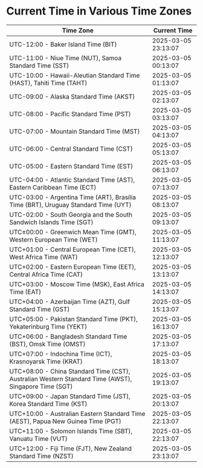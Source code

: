 # Current Time in Various Time Zones

| Time Zone | Current Time |
|-----------|--------------|
| UTC-12:00 - Baker Island Time (BIT) | 2025-03-05 23:13:07 |
| UTC-11:00 - Niue Time (NUT), Samoa Standard Time (SST) | 2025-03-05 00:13:07 |
| UTC-10:00 - Hawaii-Aleutian Standard Time (HAST), Tahiti Time (TAHT) | 2025-03-05 01:13:07 |
| UTC-09:00 - Alaska Standard Time (AKST) | 2025-03-05 02:13:07 |
| UTC-08:00 - Pacific Standard Time (PST) | 2025-03-05 03:13:07 |
| UTC-07:00 - Mountain Standard Time (MST) | 2025-03-05 04:13:07 |
| UTC-06:00 - Central Standard Time (CST) | 2025-03-05 05:13:07 |
| UTC-05:00 - Eastern Standard Time (EST) | 2025-03-05 06:13:07 |
| UTC-04:00 - Atlantic Standard Time (AST), Eastern Caribbean Time (ECT) | 2025-03-05 07:13:07 |
| UTC-03:00 - Argentina Time (ART), Brasília Time (BRT), Uruguay Standard Time (UYT) | 2025-03-05 08:13:07 |
| UTC-02:00 - South Georgia and the South Sandwich Islands Time (SGT) | 2025-03-05 09:13:07 |
| UTC±00:00 - Greenwich Mean Time (GMT), Western European Time (WET) | 2025-03-05 11:13:07 |
| UTC+01:00 - Central European Time (CET), West Africa Time (WAT) | 2025-03-05 12:13:07 |
| UTC+02:00 - Eastern European Time (EET), Central Africa Time (CAT) | 2025-03-05 13:13:07 |
| UTC+03:00 - Moscow Time (MSK), East Africa Time (EAT) | 2025-03-05 14:13:07 |
| UTC+04:00 - Azerbaijan Time (AZT), Gulf Standard Time (GST) | 2025-03-05 15:13:07 |
| UTC+05:00 - Pakistan Standard Time (PKT), Yekaterinburg Time (YEKT) | 2025-03-05 16:13:07 |
| UTC+06:00 - Bangladesh Standard Time (BST), Omsk Time (OMST) | 2025-03-05 17:13:07 |
| UTC+07:00 - Indochina Time (ICT), Krasnoyarsk Time (KRAT) | 2025-03-05 18:13:07 |
| UTC+08:00 - China Standard Time (CST), Australian Western Standard Time (AWST), Singapore Time (SGT) | 2025-03-05 19:13:07 |
| UTC+09:00 - Japan Standard Time (JST), Korea Standard Time (KST) | 2025-03-05 20:13:07 |
| UTC+10:00 - Australian Eastern Standard Time (AEST), Papua New Guinea Time (PGT) | 2025-03-05 22:13:07 |
| UTC+11:00 - Solomon Islands Time (SBT), Vanuatu Time (VUT) | 2025-03-05 22:13:07 |
| UTC+12:00 - Fiji Time (FJT), New Zealand Standard Time (NZST) | 2025-03-05 23:13:07 |
